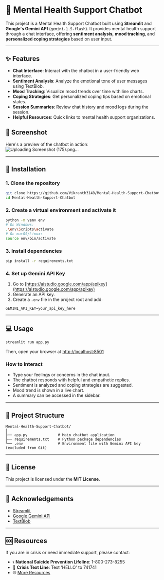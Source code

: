 
# 🧠 Mental Health Support Chatbot

This project is a Mental Health Support Chatbot built using **Streamlit** and **Google's Gemini API** (`gemini-1.5-flash`). It provides mental health support through a chat interface, offering **sentiment analysis**, **mood tracking**, and **personalized coping strategies** based on user input.

---

## ✨ Features

* **Chat Interface**: Interact with the chatbot in a user-friendly web interface.
* **Sentiment Analysis**: Analyze the emotional tone of user messages using TextBlob.
* **Mood Tracking**: Visualize mood trends over time with line charts.
* **Coping Strategies**: Get personalized coping tips based on emotional states.
* **Session Summaries**: Review chat history and mood logs during the session.
* **Helpful Resources**: Quick links to mental health support organizations.

## 📸 Screenshot

Here's a preview of the chatbot in action:
![Uploading Screenshot (175).png…]()


---

## 🚀 Installation

### 1. Clone the repository

```bash
git clone https://github.com/Vikranth3140/Mental-Health-Support-Chatbot.git
cd Mental-Health-Support-Chatbot
```

### 2. Create a virtual environment and activate it

```bash
python -m venv env
# On Windows:
.\env\Scripts\activate
# On macOS/Linux:
source env/bin/activate
```

### 3. Install dependencies

```bash
pip install -r requirements.txt
```

### 4. Set up Gemini API Key

1. Go to [https://aistudio.google.com/app/apikey](https://aistudio.google.com/app/apikey)
2. Generate an API key.
3. Create a `.env` file in the project root and add:

```
GEMINI_API_KEY=your_api_key_here
```

---

## 💻 Usage

```bash
streamlit run app.py
```

Then, open your browser at [http://localhost:8501](http://localhost:8501)

### How to Interact

* Type your feelings or concerns in the chat input.
* The chatbot responds with helpful and empathetic replies.
* Sentiment is analyzed and coping strategies are suggested.
* Mood trend is shown in a live chart.
* A summary can be accessed in the sidebar.

---

## 📁 Project Structure

```
Mental-Health-Support-Chatbot/
│
├── app.py              # Main chatbot application
├── requirements.txt    # Python package dependencies
└── .env                # Environment file with Gemini API key (excluded from Git)
```

---

## 📜 License

This project is licensed under the **MIT License**.

---

## 🙏 Acknowledgements

* [Streamlit](https://streamlit.io)
* [Google Gemini API](https://makersuite.google.com/)
* [TextBlob](https://textblob.readthedocs.io/en/dev/)

---

## 🆘 Resources

If you are in crisis or need immediate support, please contact:

* 📞 **National Suicide Prevention Lifeline**: 1-800-273-8255
* 💬 **Crisis Text Line**: Text 'HELLO' to 741741
* 🌐 [More Resources](https://www.mentalhealth.gov/get-help/immediate-help)


